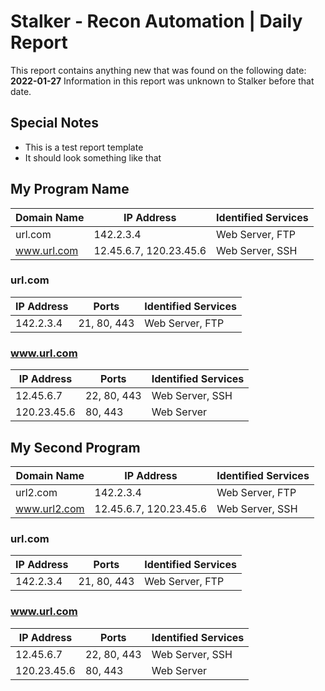 # Stalker - Recon Automation | Daily Report

This report contains anything new that was found on the following date: 
**2022-01-27**
Information in this report was unknown to Stalker before that date.
## Special Notes
* This is a test report template
* It should look something like that
## My Program Name
|Domain Name|IP Address|Identified Services|
|-----------|----------|-------------------|
|url.com|142.2.3.4|Web Server, FTP|
|www.url.com| 12.45.6.7, 120.23.45.6| Web Server, SSH|

### url.com
|IP Address|Ports|Identified Services|
|----------|-----|-------------------|
|142.2.3.4|21, 80, 443|Web Server, FTP|

### www.url.com
|IP Address|Ports|Identified Services|
|----------|-----|-------------------|
|12.45.6.7|22, 80, 443|Web Server, SSH|
|120.23.45.6|80, 443|Web Server|

## My Second Program
|Domain Name|IP Address|Identified Services|
|-----------|----------|-------------------|
|url2.com|142.2.3.4|Web Server, FTP|
|www.url2.com| 12.45.6.7, 120.23.45.6| Web Server, SSH|

### url.com
|IP Address|Ports|Identified Services|
|----------|-----|-------------------|
|142.2.3.4|21, 80, 443|Web Server, FTP|

### www.url.com
|IP Address|Ports|Identified Services|
|----------|-----|-------------------|
|12.45.6.7|22, 80, 443|Web Server, SSH|
|120.23.45.6|80, 443|Web Server|